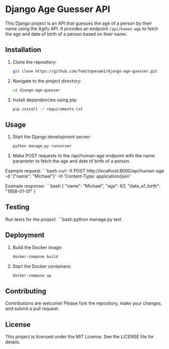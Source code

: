 # Django Age Guesser API

This Django project is an API that guesses the age of a person by their name using the Agify API. It provides an endpoint `/api/human-age` to fetch the age and date of birth of a person based on their name.

## Installation

1. Clone the repository:

   ```bash
   git clone https://github.com/Temitopesam1/django-age-guesser.git

2. Navigate to the project directory:
    ```bash
    cd django-age-guesser

3. Install dependencies using pip:
    ```bash
    pip install -r requirements.txt

## Usage

1. Start the Django development server:
    ```bash
    python manage.py runserver

2. Make POST requests to the /api/human-age endpoint with the name parameter to fetch the age and date of birth of a person.

Example request:
    ```bash
    curl -X POST http://localhost:8000/api/human-age -d '{"name": "Michael"}' -H 'Content-Type: application/json'

Example response:
    ```bash
    {
        "name": "Michael",
        "age": 63,
        "date_of_birth": "1958-01-01"
    }

## Testing

Run tests for the project:
    ```bash
    python manage.py test

## Deployment

1. Build the Docker image:
    ```bash
    docker-compose build

2. Start the Docker containers:
    ```bash
    docker-compose up

## Contributing

Contributions are welcome! Please fork the repository, make your changes, and submit a pull request.

## License

This project is licensed under the MIT License. See the LICENSE file for details.
